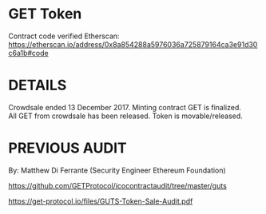 GET Token
=======

Contract code verified Etherscan: https://etherscan.io/address/0x8a854288a5976036a725879164ca3e91d30c6a1b#code


DETAILS
=======
Crowdsale ended 13 December 2017. 
Minting contract GET is finalized.  
All GET from crowdsale has been released.
Token is movable/released.

PREVIOUS AUDIT 
=========

By: Matthew Di Ferrante (Security Engineer Ethereum Foundation)

https://github.com/GETProtocol/icocontractaudit/tree/master/guts

https://get-protocol.io/files/GUTS-Token-Sale-Audit.pdf